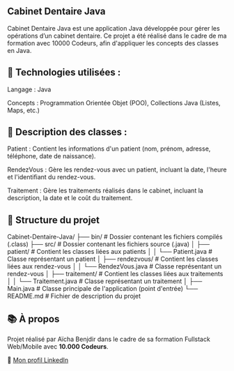 ## Cabinet Dentaire Java
 Cabinet Dentaire Java est une application Java développée pour gérer les opérations d’un cabinet dentaire. Ce projet a été réalisé dans le cadre de ma formation avec 10000 Codeurs, afin d'appliquer les concepts des classes en Java.

## 🔨 Technologies utilisées :
Langage : Java

Concepts : Programmation Orientée Objet (POO), Collections Java (Listes, Maps, etc.)
## 📑 Description des classes :
Patient : Contient les informations d'un patient (nom, prénom, adresse, téléphone, date de naissance).

RendezVous : Gère les rendez-vous avec un patient, incluant la date, l'heure et l'identifiant du rendez-vous.

Traitement : Gère les traitements réalisés dans le cabinet, incluant la description, la date et le coût du traitement.
##  📁 Structure du projet
Cabinet-Dentaire-Java/
├── bin/                        # Dossier contenant les fichiers compilés (.class)
├── src/                        # Dossier contenant les fichiers source (.java)
│   ├── patient/                # Contient les classes liées aux patients
│   │   └── Patient.java        # Classe représentant un patient
│   ├── rendezvous/             # Contient les classes liées aux rendez-vous
│   │   └── RendezVous.java     # Classe représentant un rendez-vous
│   ├── traitement/             # Contient les classes liées aux traitements
│   │   └── Traitement.java     # Classe représentant un traitement
│   ├── Main.java               # Classe principale de l'application (point d'entrée)
└── README.md                   # Fichier de description du projet

 ## 📚 À propos

Projet réalisé par Aïcha Benjdir dans le cadre de sa formation Fullstack Web/Mobile avec **10.000 Codeurs**.

🔗 [Mon profil LinkedIn](https://www.linkedin.com/in/a%C3%AFcha-benjdir/)


